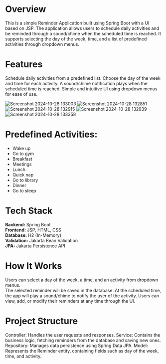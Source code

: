 # Overview


This is a simple Reminder Application built using Spring Boot with a UI based on JSP. The application allows users to schedule daily activities and be reminded through a sound/chime when the scheduled time is reached. It supports selecting the day of the week, time, and a list of predefined activities through dropdown menus.

# Features
Schedule daily activities from a predefined list.
Choose the day of the week and time for each activity.
A sound/chime notification plays when the scheduled time is reached.
Simple and intuitive UI using dropdown menus for ease of use.

![Screenshot 2024-10-28 133003](https://github.com/user-attachments/assets/11de01ea-dc4b-41e2-bf9b-cd10e3a2ea15)
![Screenshot 2024-10-28 132851](https://github.com/user-attachments/assets/d5ea94ba-3309-4890-b2e8-f2269ce8344f)
![Screenshot 2024-10-28 132915](https://github.com/user-attachments/assets/f6314273-d059-4b8d-80c2-c4605d05fc70)
![Screenshot 2024-10-28 132939](https://github.com/user-attachments/assets/9ee3103a-dd7f-4cd0-8bda-081c21adf336)
![Screenshot 2024-10-28 133358](https://github.com/user-attachments/assets/23d0cf0a-8ee1-495e-acd9-c52a754458c8)


# Predefined Activities:

- Wake up<br>
- Go to gym<br>
- Breakfast<br>
- Meetings<br>
- Lunch<br>
- Quick nap<br>
- Go to library<br>
- Dinner<br>
- Go to sleep<br>

# Tech Stack
**Backend:** Spring Boot <br>
**Frontend:** JSP, HTML, CSS<br>
**Database:** H2 (In-Memory)<br>
**Validation:** Jakarta Bean Validation<br>
**JPA:** Jakarta Persistence API<br>

# How It Works
Users can select a day of the week, a time, and an activity from dropdown menus.             
The selected reminder will be saved in the database.
At the scheduled time, the app will play a sound/chime to notify the user of the activity.
Users can view, add, or modify their reminders at any time through the UI.

# Project Structure

Controller: Handles the user requests and responses.
Service: Contains the business logic, fetching reminders from the database and saving new ones.
Repository: Manages data persistence using Spring Data JPA.
Model: Represents the Reminder entity, containing fields such as day of the week, time, and activity.
